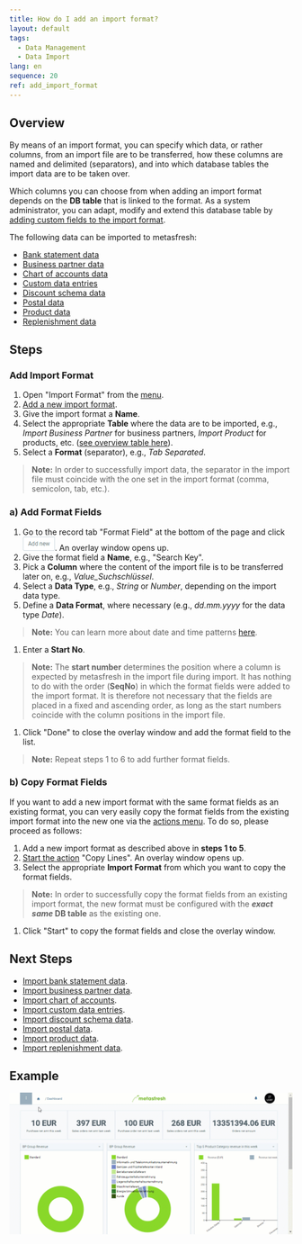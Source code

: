 ```yaml
---
title: How do I add an import format?
layout: default
tags:
  - Data Management
  - Data Import
lang: en
sequence: 20
ref: add_import_format
---
```


## Overview
By means of an import format, you can specify which data, or rather columns, from an import file are to be transferred, how these columns are named and delimited (separators), and into which database tables the import data are to be taken over.

Which columns you can choose from when adding an import format depends on the **DB table** that is linked to the format. As a system administrator, you can adapt, modify and extend this database table by [adding custom fields to the import format](Import_format_add_custom_fields).

The following data can be imported to metasfresh:
- [Bank statement data](Import_bank_statement_data)
- [Business partner data](Import_bpartner_data)
- [Chart of accounts data](Import_charts_of_accounts)
- [Custom data entries](Import_custom_data_entries)
- [Discount schema data](Import_discount_schema)
- [Postal data](Import_postal_data)
- [Product data](Import_product_data)
- [Replenishment data](Import_replenishment_data)

## Steps

### Add Import Format
1. Open "Import Format" from the [menu](Menu).
1. [Add a new import format](New_Record_Window).
1. Give the import format a **Name**.
1. Select the appropriate **Table** where the data are to be imported, e.g., *Import Business Partner* for business partners, *Import Product* for products, etc. ([see overview table here](Data_import_metasfresh)).
1. Select a **Format** (separator), e.g., *Tab Separated*.
 >**Note:** In order to successfully import data, the separator in the import file must coincide with the one set in the import format (comma, semicolon, tab, etc.).

### a) Add Format Fields
1. Go to the record tab "Format Field" at the bottom of the page and click !["Add new"](assets/Add_New_Button.png). An overlay window opens up.
1. Give the format field a **Name**, e.g., "Search Key".
1. Pick a **Column** where the content of the import file is to be transferred later on, e.g., *Value_Suchschlüssel*.
1. Select a **Data Type**, e.g., *String* or *Number*, depending on the import data type.
1. Define a **Data Format**, where necessary (e.g., *dd.mm.yyyy* for the data type *Date*).
 >**Note:** You can learn more about date and time patterns <a href="https://docs.oracle.com/javase/7/docs/api/java/text/SimpleDateFormat.html" alt="Date format examples | Oracle.com" target="blank">here</a>.

1. Enter a **Start No**.
 >**Note:** The **start number** determines the position where a column is expected by metasfresh in the import file during import. It has nothing to do with the order (**SeqNo**) in which the format fields were added to the import format. It is therefore not necessary that the fields are placed in a fixed and ascending order, as long as the start numbers coincide with the column positions in the import file.

1. Click "Done" to close the overlay window and add the format field to the list.
 >**Note:** Repeat steps 1 to 6 to add further format fields.

### b) Copy Format Fields
If you want to add a new import format with the same format fields as an existing format, you can very easily copy the format fields from the existing import format into the new one via the [actions menu](StartAction). To do so, please proceed as follows:

1. Add a new import format as described above in **steps 1 to 5**.
1. [Start the action](StartAction) "Copy Lines". An overlay window opens up.
1. Select the appropriate **Import Format** from which you want to copy the format fields.
 >**Note:** In order to successfully copy the format fields from an existing import format, the new format must be configured with the **_exact same_ DB table** as the existing one.

1. Click "Start" to copy the format fields and close the overlay window.

## Next Steps
- [Import bank statement data](Import_bank_statement_data).
- [Import business partner data](Import_bpartner_data).
- [Import chart of accounts](Import_charts_of_accounts).
- [Import custom data entries](Import_custom_data_entries).
- [Import discount schema data](Import_discount_schema).
- [Import postal data](Import_postal_data).
- [Import product data](Import_product_data).
- [Import replenishment data](Import_replenishment_data).

## Example
![](assets/Add_import_format.gif)
